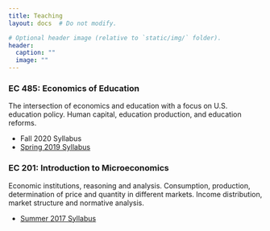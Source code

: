 ```yaml
---
title: Teaching
layout: docs  # Do not modify.

# Optional header image (relative to `static/img/` folder).
header:
  caption: ""
  image: ""
---
```


### EC 485: Economics of Education
The intersection of economics and education with a focus on U.S. education policy. Human capital, education production, and education reforms.

- Fall 2020 Syllabus
- [Spring 2019 Syllabus](syllabi/EC485-Syllabus-SS19.pdf)

### EC 201: Introduction to Microeconomics
Economic institutions, reasoning and analysis. Consumption, production, determination of price and quantity in different markets. Income distribution, market structure and normative analysis.

- [Summer 2017 Syllabus](syllabi/EC201-Syllabus-US17.pdf)
